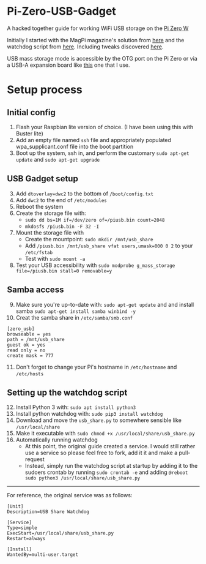 # Pi-Zero-USB-Gadget
A hacked together guide for working WiFi USB storage on the [Pi Zero W](https://amzn.to/2U75sE1)

Initially I started with the MagPi magazine's solution from [here](https://magpi.raspberrypi.org/articles/pi-zero-w-smart-usb-flash-drive) and the watchdog script from [here](http://rpf.io/usbzw). Including tweaks discovered [here](https://raspberrypi.stackexchange.com/questions/90823/using-a-rpi-zero-to-build-a-wifi-usb-stick-with-modprobe-g-mass-storage).

USB mass storage mode is accessible by the OTG port on the Pi Zero or via a USB-A expansion board like [this](https://amzn.to/2yIc0lc) one that I use.

# Setup process

## Initial config

1. Flash your Raspbian lite version of choice. (I have been using this with Buster lite)
2. Add an empty file named `ssh` file and appropriately populated wpa_supplicant.conf file into the boot partition
3. Boot up the system, ssh in, and perform the customary `sudo apt-get update` and `sudo apt-get upgrade`

## USB Gadget setup

3. Add `dtoverlay=dwc2` to the bottom of `/boot/config.txt`
4. Add `dwc2` to the end of `/etc/modules`
5. Reboot the system
6. Create the storage file with:
   - `sudo dd bs=1M if=/dev/zero of=/piusb.bin count=2048`
   - `mkdosfs /piusb.bin -F 32 -I`
7. Mount the storage file with
   - Create the mountpoint: `sudo mkdir /mnt/usb_share`
   - Add `/piusb.bin /mnt/usb_share vfat users,umask=000 0 2` to your `/etc/fstab`
   - Test with `sudo mount -a`
8. Test your USB accessibility with `sudo modprobe g_mass_storage file=/piusb.bin stall=0 removable=y`

## Samba access

9. Make sure you're up-to-date with: `sudo apt-get update` and and install samba `sudo apt-get install samba winbind -y`
10. Creat the samba share in `/etc/samba/smb.conf`

```
[zero_usb]
browseable = yes
path = /mnt/usb_share
guest ok = yes
read only = no
create mask = 777
```

11. Don't forget to change your Pi's hostname in `/etc/hostname` and `/etc/hosts`

## Setting up the watchdog script

12. Install Python 3 with: `sudo apt install python3`
13. Install python watchdog with: `sudo pip3 install watchdog`
14. Download and move the `usb_share.py` to somewhere sensible like `/usr/local/share`
15. Make it executable with `sudo chmod +x /usr/local/share/usb_share.py`
16. Automatically running watchdog
    - At this point, the original guide created a service. I would still rather use a service so please feel free to fork, add it it and make a pull-request
    - Instead, simply run the watchdog script at startup by adding it to the sudoers crontab by running `sudo crontab -e` and adding `@reboot sudo python3 /usr/local/share/usb_share.py`

---

For reference, the original service was as follows:

```
[Unit]
Description=USB Share Watchdog

[Service]
Type=simple
ExecStart=/usr/local/share/usb_share.py
Restart=always

[Install]
WantedBy=multi-user.target
```
